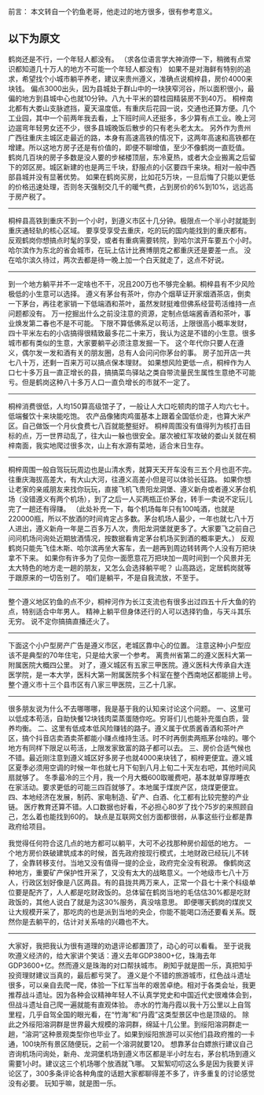 

前言：
本文转自一个钓鱼老哥，他走过的地方很多，很有参考意义。

以下为原文
---
鹤岗还是不行，一个年轻人都没有。
（求各位语言学大神消停一下，稍微有点常识都知道几十万人的地方不可能一个年轻人都没有）
如果不是对海鲜有特别的追求，希望找个小城市躺平养老，建议来贵州遵义，准确点说桐梓县，房价4000来块钱。
偏点3000出头，因为县城处于群山中的一块狭窄河谷，所以面积很小，最偏的地方到县城中心也就10分钟。八九十平米的碧桂园精装房不到40万。
桐梓南北都有大娄山支脉遮挡，夏天温度低，有重庆后花园一说，交通也还算方便。几个工业园，其中一个前两年我去看，上下班时间人还挺多，多少算有点工业。晚上河边遛弯年轻男女还不少，很多县城晚饭后散步的只有老头老太太。
另外作为贵州广西往重庆主城区走最近的路，本身有高速高铁的情况下，这两年高速和高铁都在增建。所以这地方房子还是有价值的，即便不聊增值，至少不像鹤岗一直贬值。
鹤岗几百块的房子多数是没人要的步梯楼顶层，东冷夏热，或者大企业搬离之后留下的郊区房。城区新建的也是两三千块，舒服点的小区要四千来块。相对一般中西部县城并没有显著优势。
如果在鹤岗买房，比如花5万块，一旦后悔了只能以更低的价格迅速处理，否则冬天强制交几千的暖气费，占到房价的6%到10%，远远高于房产税了。
________________________________________
桐梓县高铁到重庆不到一个小时，到遵义市区十几分钟。极限点一个半小时就能到重庆通轻轨的核心区域。
要享受享受去重庆，吃的玩的国内能找到的重庆都有。
反观鹤岗你想搞点时髦的享受，或者有重病需要转院，到哈尔滨开车要五个小时。哈尔滨作为东北的省会城市，在玩上估计比赛博朋克之都重庆还是要差一点。
没在哈尔滨久待过，两次去都是待一晚上加一个白天就走了，这点不好说。
________________________________________
到一个地方躺平并不一定啥也不干，况且200万也不够完全躺。桐梓县有不少风险极低的小生意可以选择。
遵义有茅台有茶叶，你办个烟草证开家烟酒茶店，倒卖一下茅台，再往老家销一下低端酒和茶叶，虽然发财挺难但佛系经营苟活维持一点问题都没有。
万一挖掘出什么之前没注意的资源，定制点低端酱香酒和茶叶，事业焕发第二春也不是不可能。
下限不算低佛系足以苟活，上限很高小概率发财，四十平米左右的小店搞得很精致最多花二十来万，我认为这是不错的小生意。很多城市都有类似的生意，大家要躺平必须注意发掘一下。
这个年代你只要人在遵义，偶尔发一发和酒有关的朋友圈，总有人会问问你茅台的事。
房子加开店一共七八十万，还剩一百来万可以搞点保本理财。
如果想风险更低一点，桐梓作为人口七十多万且一直正增长的县，搞搞菜鸟驿站之类自带流量民生属性生意绝不可能亏。但是鹤岗这种八十多万人口一直负增长的市就不一定了。
________________________________________
桐梓消费很低，人均150算高级馆子了，一般让人大口吃顿肉的馆子人均六七十。低端餐饮十来块能吃饱。
农产品像猪肉鸡蛋基本上跟着全国低价走，也算大米产区。自己做饭一个月伙食费七八百就能整挺好。
桐梓周围没有值得列为核打击目标的点，万一世界动乱了，往大山一躲也很安全。屡次被红军攻破的娄山关就在桐梓南面，我实地爬过很多次，山上有水源有菜地，适合末日生存。
________________________________________
桐梓周围一般自驾玩玩周边也是山清水秀，就算天天开车没有三五个月也逛不完。往重庆海拔高差大，有大山大河，往遵义高差小但是可以体验长征路。
如果你想让老家的亲戚朋友来找你玩玩，直接飞机飞贵阳龙洞堡、遵义新舟或者遵义茅台机场（没错遵义有两个机场），到了之后一人买两瓶正价茅台，转手一卖说不定玩儿完了一趟还有得赚。
（此处补充一下，每个机场每年只有100吨酒，也就是220000瓶，所以不放酒的时间肯定占多数。茅台机场人最少，一年也就七八十万人进出，遵义新舟一年是二百多万人次，贵阳龙洞堡就更多了。大家要飞之前自己问问机场问询处近期放酒情况，按数据看肯定茅台机场买到酒的概率更大。）
反观鹤岗只能先飞佳木斯、哈尔滨再坐大客车，去一趟再到周边转转两个人没有万把块拿不下来。
如果你有许多为了见你一面愿意花万把块加一周时间到一个风景并无太大特色的地方走一趟的朋友，又怎么会选择躺平呢？
山高路远，定居鹤岗就等于跟原来的一切告别了。
咱们是躺平，不是自我流放，不至于。
________________________________________
整个遵义地区钓鱼的点不少，桐梓河作为长江支流也有很多出过四五十斤大鱼的钓点，特别适合中年男人。
精神上躺平但身体还行的人可以选择钓鱼，与天斗其乐无穷。
说不定你搞搞直播还火了。

________________________________________
下面这个小户型房产广告是遵义市区，老城区靠中心的位置。
注意这种小户型应该不是典型的70年住宅，只是给大家一个参考。
离贵州省第二的遵义医科大第一附属医院大概四公里。
对了，遵义城区有五家三甲医院。遵义医科大传承自大连医学院，是一本大学，医科大第一附属医院多个科室在整个西南地区都能排上号。
整个遵义市十三个县市区有八家三甲医院，三乙十几家。
________________________________________
很多朋友说为什么不去哪哪哪，我是基于我的认知来讨论这个问题。
一、这里可以低成本苟活，自助快餐12块钱肉菜蒸蛋随你吃。穷哥们儿也能补充蛋白质，营养均衡。
二、这里有低成本低风险赚钱的路子。遵义属于优质酱香酒和茶叶产区，搞个抖音店卖酒卖茶都能小赚点维持生活。时不时再倒卖两瓶茅台啥的。哪个地方有同样下限足以苟活，上限发家致富的路子都可以去。
三、房价合适气候也不错。最近刚注意到遵义城区好多房子也就4000来块钱了，桐梓更便宜。遵义城区夏季必须用空调的时候一年也就七月下旬到八月上旬二十天左右吧，其他时间风扇就够了。
冬季最冷的三个月，我一个月大概600取暖费吧，基本就单穿厚睡衣在家活动。要求更低的可能三四百就够了。本地属于煤炭产区，烧煤更便宜。
四、本地经济在发展，制药、家电制造、矿产、白酒、化工都有比较完整的产业链。
医疗教育还算不错。人口数据也好看，不必担心80岁了找个75岁的来照顾自己，怎么着也能找到60的。
缺点是互联网文创方面都很弱，从事这些行业都是靠政府给项目。

我觉得任何符合这几点的地方都可以躺平，大可不必找那种房价超低的地方。
一个地方房价跌破建筑成本的时候，首先政府按现行模式，土地财政已经玩儿不转了，全靠转移支付。当地又没有值得一提的企业，政府完全没有税源。
像鹤岗这种地方，重要矿产保护性开采了，又没有太大的战略意义。一个地级市七八十万人，行政区划好像是八区两县。有的县拢共两万来人，正常一个县七十来个科级单位要是配齐了，人人都是吃财政饭的。总体留在鹤岗当地的毛估估30%都是吃财政饭的，其他人说白了就是为这30%服务，真没啥意思。
即便哪天鹤岗的煤炭又让大规模开采了，那吃肉的也是派到当地的央企，你能不能喝口汤还要看关系。既然你是去躺平的，估计对关系啥的兴趣也不大。
________________________________________
大家好，我把我认为很有道理的劝退评论都置顶了，动心的可以看看。
至于说我吹遵义经济的，给大家讲个笑话：遵义去年GDP3800+亿，珠海去年GDP3600+亿。然而遵义是珠海的对口帮扶城市。
刷知乎就是图一乐，真把知乎投资理财建议当真的，最后都亏哭了。
遵义是个不错的旅游城市，红色战斗遗址很多，可以亲自去爬一爬，体验一下红军当年的艰苦卓绝。相对于各类会址，我更推荐战斗遗址。因为各种会议精神年轻人不认真学党史和中国近代史很难体会到，但战斗遗址自己爬一遍就能有直观体验。
赤水的竹海丹霞以我十万公里以上自驾里程，几乎自驾全国的眼光看，在“竹海”和“丹霞”这类型景区中也是顶级的。
除此之外绥阳溶洞群是世界最大规模的溶洞群，绵延十几公里。到绥阳溶洞群走一趟，“溶洞”这种景观类型你也毕业了。如果到绥阳旅游可以买他们县政府推的一卡通，100块所有景区随便玩，之前一个溶洞就要120。
想靠茅台白嫖旅行建议自己咨询机场问询处，新舟、龙洞堡机场到遵义市区都是半小时左右，茅台机场到遵义需要1小时。建议这三个机场哪个放酒就飞哪。
又絮絮叨叨这么多是因为我要关评论区了，300多条评论各种角度的话题大家都聊得差不多了，许多重复的讨论感觉没有必要。
玩知乎嘛，就是图一乐。


